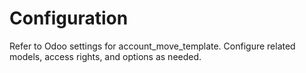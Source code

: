# Configuration

Refer to Odoo settings for account_move_template. Configure related models, access rights, and options as needed.
